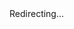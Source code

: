<!DOCTYPE html>
<html>
  <head>
    <meta charset="utf-8">
    <title>Redirecting...</title>
    <script type="text/javascript">
      // Extract the path from the current URL
      var path = window.location.pathname;
      // Redirect to index.html while preserving the path (if needed, pass it to your SPA via query parameters or hash)
      window.location.href = 'turbo-chainsaw/index.html' + '?redirect=' + encodeURIComponent(path);
    </script>
  </head>
  <body>
    Redirecting...
  </body>
</html> 
